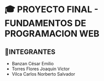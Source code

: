 # 🎓 PROYECTO FINAL - FUNDAMENTOS DE PROGRAMACION WEB 
## 🗿INTEGRANTES
- Banzan César Emilio
- Torres Flores Joaquin Victor
- Vilca Carlos Norberto Salvador